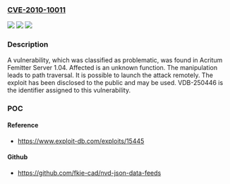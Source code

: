 ### [CVE-2010-10011](https://cve.mitre.org/cgi-bin/cvename.cgi?name=CVE-2010-10011)
![](https://img.shields.io/static/v1?label=Product&message=Femitter%20Server&color=blue)
![](https://img.shields.io/static/v1?label=Version&message=%3D%201.04%20&color=brighgreen)
![](https://img.shields.io/static/v1?label=Vulnerability&message=CWE-22%20Path%20Traversal&color=brighgreen)

### Description

A vulnerability, which was classified as problematic, was found in Acritum Femitter Server 1.04. Affected is an unknown function. The manipulation leads to path traversal. It is possible to launch the attack remotely. The exploit has been disclosed to the public and may be used. VDB-250446 is the identifier assigned to this vulnerability.

### POC

#### Reference
- https://www.exploit-db.com/exploits/15445

#### Github
- https://github.com/fkie-cad/nvd-json-data-feeds

